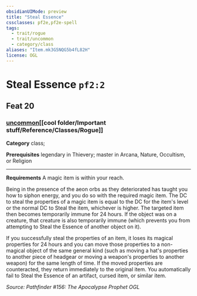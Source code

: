 ```yaml
---
obsidianUIMode: preview
title: "Steal Essence"
cssclasses: pf2e,pf2e-spell
tags:
  - trait/rogue
  - trait/uncommon
  - category/class
aliases: "Item.mk3G5NQG5b4fL82H"
license: OGL
---
```

# Steal Essence `pf2:2`
## Feat 20
### [uncommon](cool%20folder/Important%20stuff/Bestiary/zz_traits/uncommon.md "Uncommon Rarity Trait")[[cool folder/Important stuff/Reference/Classes/Rogue]]

**Category** class; 



**Prerequisites** legendary in Thievery; master in Arcana, Nature, Occultism, or Religion
* * *
**Requirements** A magic item is within your reach.

Being in the presence of the aeon orbs as they deteriorated has taught you how to siphon energy, and you do so with the required magic item. The DC to steal the properties of a magic item is equal to the DC for the item's level or the normal DC to Steal the item, whichever is higher. The targeted item then becomes temporarily immune for 24 hours. If the object was on a creature, that creature is also temporarily immune (which prevents you from attempting to Steal the Essence of another object on it).

If you successfully steal the properties of an item, it loses its magical properties for 24 hours and you can move those properties to a non-magical object of the same general kind (such as moving a hat's properties to another piece of headgear or moving a weapon's properties to another weapon) for the same length of time. If the moved properties are counteracted, they return immediately to the original item. You automatically fail to Steal the Essence of an artifact, cursed item, or similar item.

*Source: Pathfinder #156: The Apocalypse Prophet*
*OGL*